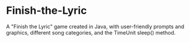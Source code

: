 # Finish-the-Lyric
A "Finish the Lyric" game created in Java, with user-friendly prompts and graphics, different song categories, and the TimeUnit sleep() method.
